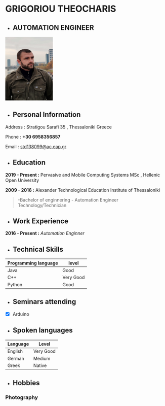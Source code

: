 # GRIGORIOU THEOCHARIS
 - ## AUTOMATION ENGINEER 
<img src="PHOTO.jpg" height="200" width="150">


 - ## Personal Information

Address : Stratigou Sarafi 35 , Thessaloniki Greece

Phone   : **+30 6958356857**

Email   : std138099@ac.eap.gr


 - ## Education

**2019 - Present :** Pervasive and Mobile Computing Systems MSc , Hellenic Open University


**2009 - 2016    :** Alexander Technological Education Institute of Thessaloniki

> -Bachelor of enginnering - Automation Engineer Technology/Technician

 - ## Work Experience

**2016 - Present :** *Automation Enginner*

   
 - ## Technical Skills

| Programming language | level | 
| ------------- | ------------- | 
| Java | Good | 
| C++ | Very Good  | 
| Python  | Good | 

 - ## Seminars attending
- [x] Arduino

 - ## Spoken languages
  Language | Level
------------ | -------------
 English | Very Good
 German  | Medium
 Greek   | Native

 - ## Hobbies

### Photography



